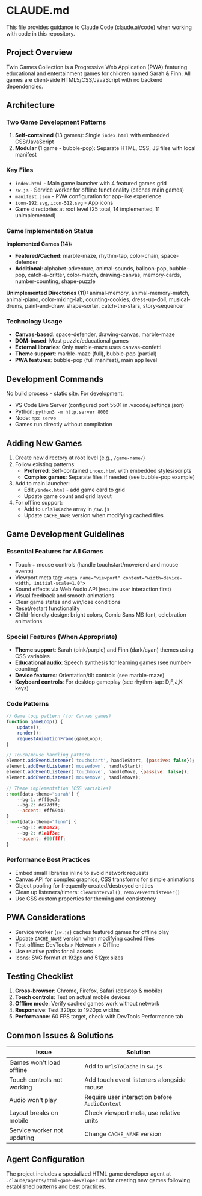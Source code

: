 # CLAUDE.md

This file provides guidance to Claude Code (claude.ai/code) when working with code in this repository.

## Project Overview
Twin Games Collection is a Progressive Web Application (PWA) featuring educational and entertainment games for children named Sarah & Finn. All games are client-side HTML5/CSS/JavaScript with no backend dependencies.

## Architecture

### Two Game Development Patterns
1. **Self-contained** (13 games): Single `index.html` with embedded CSS/JavaScript
2. **Modular** (1 game - bubble-pop): Separate HTML, CSS, JS files with local manifest

### Key Files
- `index.html` - Main game launcher with 4 featured games grid
- `sw.js` - Service worker for offline functionality (caches main games)
- `manifest.json` - PWA configuration for app-like experience
- `icon-192.svg`, `icon-512.svg` - App icons
- Game directories at root level (25 total, 14 implemented, 11 unimplemented)

### Game Implementation Status

**Implemented Games (14):**
- **Featured/Cached**: marble-maze, rhythm-tap, color-chain, space-defender
- **Additional**: alphabet-adventure, animal-sounds, balloon-pop, bubble-pop, catch-a-critter, color-match, drawing-canvas, memory-cards, number-counting, shape-puzzle

**Unimplemented Directories (11):**
animal-memory, animal-memory-match, animal-piano, color-mixing-lab, counting-cookies, dress-up-doll, musical-drums, paint-and-draw, shape-sorter, catch-the-stars, story-sequencer

### Technology Usage
- **Canvas-based**: space-defender, drawing-canvas, marble-maze
- **DOM-based**: Most puzzle/educational games
- **External libraries**: Only marble-maze uses canvas-confetti
- **Theme support**: marble-maze (full), bubble-pop (partial)
- **PWA features**: bubble-pop (full manifest), main app level

## Development Commands
No build process - static site. For development:
- VS Code Live Server (configured port 5501 in .vscode/settings.json)
- Python: `python3 -m http.server 8000`
- Node: `npx serve`
- Games run directly without compilation

## Adding New Games

1. Create new directory at root level (e.g., `/game-name/`)
2. Follow existing patterns:
   - **Preferred**: Self-contained `index.html` with embedded styles/scripts
   - **Complex games**: Separate files if needed (see bubble-pop example)
3. Add to main launcher:
   - Edit `/index.html` - add game card to grid
   - Update game count and grid layout
4. For offline support:
   - Add to `urlsToCache` array in `/sw.js`
   - Update `CACHE_NAME` version when modifying cached files

## Game Development Guidelines

### Essential Features for All Games
- Touch + mouse controls (handle touchstart/move/end and mouse events)
- Viewport meta tag: `<meta name="viewport" content="width=device-width, initial-scale=1.0">`
- Sound effects via Web Audio API (require user interaction first)
- Visual feedback and smooth animations
- Clear game states and win/lose conditions
- Reset/restart functionality
- Child-friendly design: bright colors, Comic Sans MS font, celebration animations

### Special Features (When Appropriate)
- **Theme support**: Sarah (pink/purple) and Finn (dark/cyan) themes using CSS variables
- **Educational audio**: Speech synthesis for learning games (see number-counting)
- **Device features**: Orientation/tilt controls (see marble-maze)
- **Keyboard controls**: For desktop gameplay (see rhythm-tap: D,F,J,K keys)

### Code Patterns
```javascript
// Game loop pattern (for Canvas games)
function gameLoop() {
    update();
    render();
    requestAnimationFrame(gameLoop);
}

// Touch/mouse handling pattern
element.addEventListener('touchstart', handleStart, {passive: false});
element.addEventListener('mousedown', handleStart);
element.addEventListener('touchmove', handleMove, {passive: false});
element.addEventListener('mousemove', handleMove);

// Theme implementation (CSS variables)
:root[data-theme="sarah"] {
    --bg-1: #ff6ec7;
    --bg-2: #c77dff;
    --accent: #ff69b4;
}
:root[data-theme="finn"] {
    --bg-1: #0a0e27;
    --bg-2: #1a1f3a;
    --accent: #00ffff;
}
```

### Performance Best Practices
- Embed small libraries inline to avoid network requests
- Canvas API for complex graphics, CSS transforms for simple animations
- Object pooling for frequently created/destroyed entities
- Clean up listeners/timers: `clearInterval()`, `removeEventListener()`
- Use CSS custom properties for theming and consistency

## PWA Considerations
- Service worker (`sw.js`) caches featured games for offline play
- Update `CACHE_NAME` version when modifying cached files
- Test offline: DevTools > Network > Offline
- Use relative paths for all assets
- Icons: SVG format at 192px and 512px sizes

## Testing Checklist
1. **Cross-browser**: Chrome, Firefox, Safari (desktop & mobile)
2. **Touch controls**: Test on actual mobile devices
3. **Offline mode**: Verify cached games work without network
4. **Responsive**: Test 320px to 1920px widths
5. **Performance**: 60 FPS target, check with DevTools Performance tab

## Common Issues & Solutions
| Issue | Solution |
|-------|----------|
| Games won't load offline | Add to `urlsToCache` in `sw.js` |
| Touch controls not working | Add touch event listeners alongside mouse |
| Audio won't play | Require user interaction before `AudioContext` |
| Layout breaks on mobile | Check viewport meta, use relative units |
| Service worker not updating | Change `CACHE_NAME` version |

## Agent Configuration
The project includes a specialized HTML game developer agent at `.claude/agents/html-game-developer.md` for creating new games following established patterns and best practices.